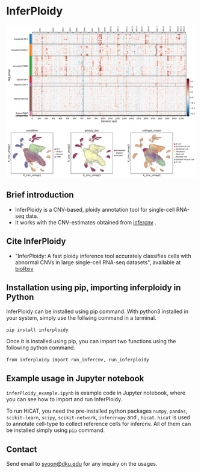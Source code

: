 # InferPloidy
![My Plot](images/inferploidy.png)

## Brief introduction
- InferPloidy is a CNV-based, ploidy annotation tool for single-cell RNA-seq data.
- It works with the CNV-estimates obtained from [infercnv](https://github.com/icbi-lab/infercnvpy) .

## Cite InferPloidy
- "InferPloidy: A fast ploidy inference tool accurately classifies cells with abnormal CNVs in large single-cell RNA-seq datasets", available at [bioRxiv](https://doi.org/10.1101/2025.03.13.643178) 

## Installation using pip, importing inferploidy in Python

InferPloidy can be installed using pip command. With python3 installed in your system, simply use the follwing command in a terminal.

`pip install inferploidy`

Once it is installed using pip, you can import two functions using the following python command.

`from inferploidy import run_infercnv, run_inferploidy`

## Example usage in Jupyter notebook

`inferPloidy_example.ipynb` is example code in Jupyter notebook, where you can see how to import and run InferPloidy. 

To run HiCAT, you need the pre-installed python packages `numpy`, `pandas`, `scikit-learn`, `scipy`, `scikit-network`, `infercnvpy` and , `hicat`.
`hicat` is used to annotate cell-type to collect reference cells for infercnv.
All of them can be installed simply using `pip` command.

## Contact
Send email to syoon@dku.edu for any inquiry on the usages.

